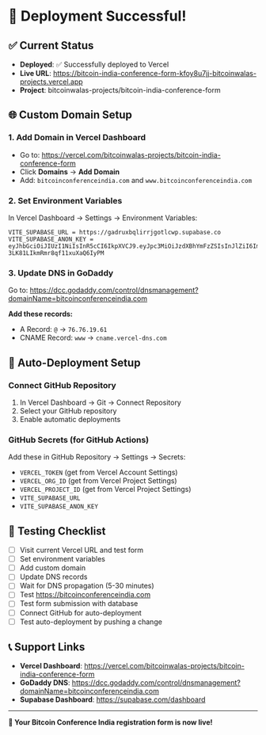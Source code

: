 # 🎉 Deployment Successful!

## ✅ Current Status
- **Deployed**: ✅ Successfully deployed to Vercel
- **Live URL**: https://bitcoin-india-conference-form-kfoy8u7jj-bitcoinwalas-projects.vercel.app
- **Project**: bitcoinwalas-projects/bitcoin-india-conference-form

## 🌐 Custom Domain Setup

### 1. Add Domain in Vercel Dashboard
- Go to: https://vercel.com/bitcoinwalas-projects/bitcoin-india-conference-form
- Click **Domains** → **Add Domain**
- Add: `bitcoinconferenceindia.com` and `www.bitcoinconferenceindia.com`

### 2. Set Environment Variables
In Vercel Dashboard → Settings → Environment Variables:
```
VITE_SUPABASE_URL = https://gadruxbqlirrjgotlcwp.supabase.co
VITE_SUPABASE_ANON_KEY = eyJhbGciOiJIUzI1NiIsInR5cCI6IkpXVCJ9.eyJpc3MiOiJzdXBhYmFzZSIsInJlZiI6ImdhZHJ1eGJxbGlycmpnb3RsY3dwIiwicm9sZSI6ImFub24iLCJpYXQiOjE3NTc4NDEzMjAsImV4cCI6MjA3MzQxNzMyMH0.t8BWhRzpzDrDtJI-3LK81LIkmRmr8qf11xuXaQ6IyPM
```

### 3. Update DNS in GoDaddy
Go to: https://dcc.godaddy.com/control/dnsmanagement?domainName=bitcoinconferenceindia.com

**Add these records:**
- A Record: `@` → `76.76.19.61`
- CNAME Record: `www` → `cname.vercel-dns.com`

## 🔄 Auto-Deployment Setup

### Connect GitHub Repository
1. In Vercel Dashboard → Git → Connect Repository
2. Select your GitHub repository
3. Enable automatic deployments

### GitHub Secrets (for GitHub Actions)
Add these in GitHub Repository → Settings → Secrets:
- `VERCEL_TOKEN` (get from Vercel Account Settings)
- `VERCEL_ORG_ID` (get from Vercel Project Settings)
- `VERCEL_PROJECT_ID` (get from Vercel Project Settings)
- `VITE_SUPABASE_URL`
- `VITE_SUPABASE_ANON_KEY`

## 🧪 Testing Checklist
- [ ] Visit current Vercel URL and test form
- [ ] Set environment variables
- [ ] Add custom domain
- [ ] Update DNS records
- [ ] Wait for DNS propagation (5-30 minutes)
- [ ] Test https://bitcoinconferenceindia.com
- [ ] Test form submission with database
- [ ] Connect GitHub for auto-deployment
- [ ] Test auto-deployment by pushing a change

## 📞 Support Links
- **Vercel Dashboard**: https://vercel.com/bitcoinwalas-projects/bitcoin-india-conference-form
- **GoDaddy DNS**: https://dcc.godaddy.com/control/dnsmanagement?domainName=bitcoinconferenceindia.com
- **Supabase Dashboard**: https://supabase.com/dashboard

---
**🎯 Your Bitcoin Conference India registration form is now live!**